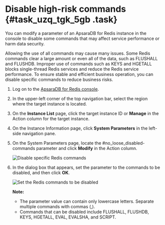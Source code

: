 # Disable high-risk commands {#task_uzq_tgk_5gb .task}

You can modify a parameter of an ApsaraDB for Redis instance in the console to disable some commands that may affect service performance or harm data security.

Allowing the use of all commands may cause many issues. Some Redis commands clear a large amount or even all of the data, such as FLUSHALL and FLUSHDB. Improper use of commands such as KEYS and HGETALL blocks single-thread Redis services and reduce the Redis service performance. To ensure stable and efficient business operation, you can disable specific commands to reduce business risks.

1.  Log on to the [ApsaraDB for Redis console](https://partners-intl.console.aliyun.com/#/kvstore).
2.  In the upper-left corner of the top navigation bar, select the region where the target instance is located.
3.  On the **Instance List** page, click the target instance ID or **Manage** in the Action column for the target instance.
4.  On the Instance Information page, click **System Parameters** in the left-side navigation pane.
5.  On the System Parameters page, locate the \#no\_loose\_disabled-commands parameter and click **Modify** in the Action column. 

    ![Disable specific Redis commands](images/38847_en-US.png "Disable specific Redis commands in parameter settings")

6.  In the dialog box that appears, set the parameter to the commands to be disabled, and then click **OK**. 

    ![Set the Redis commands to be disabled](images/38850_en-US.png "Set the commands to be disabled")

    **Note:** 

    -   The parameter value can contain only lowercase letters. Separate multiple commands with commas \(,\).
    -   Commands that can be disabled include FLUSHALL, FLUSHDB, KEYS, HGETALL, EVAL, EVALSHA, and SCRIPT.

